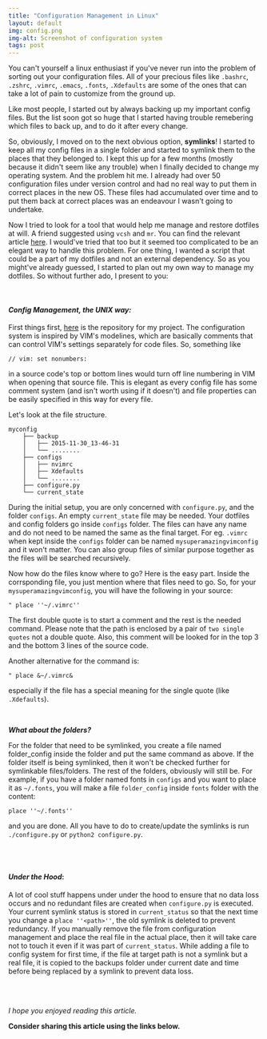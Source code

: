 ```yaml
---
title: "Configuration Management in Linux"
layout: default
img: config.png
img-alt: Screenshot of configuration system
tags: post
---
```

You can't yourself a linux enthusiast if you've never run into the problem
of sorting out your configuration files. All of your precious files like
`.bashrc`, `.zshrc`, `.vimrc`, `.emacs`, `.fonts`, `.Xdefaults` are some of
the ones that can take a lot of pain to customize from the ground up.

Like most people, I started out by always backing up my important config files.
But the list soon got so huge that I started having trouble remebering which
files to back up, and to do it after every change.

So, obviously, I moved on to the next obvious option, **symlinks**! I started
to keep all my config files in a single folder and started to symlink them to
the places that they belonged to. I kept this up for a few months (mostly
because it didn't seem like any trouble) when I finally decided to change my
operating system. And the problem hit me. I already had over 50 configuration
files under version control and had no real way to put them in correct places in
the new OS. These files had accumulated over time and to put them back at
correct places was an endeavour I wasn't going to undertake.

Now I tried to look for a tool that would help me manage and restore dotfiles
at will. A friend suggested using `vcsh` and `mr`. You can find the relevant
article [here](http://srijanshetty.in/technical/vcsh-mr-dotfiles-nirvana/).
I would've tried that too but it seemed too complicated to be an elegant way
to handle this problem. For one thing, I wanted a script that could be a part
of my dotfiles and not an external dependency. So as you might've already
guessed, I started to plan out my own way to manage my dotfiles. So without
further ado, I present to you:

<br/>

#### __*Config Management, the UNIX way:*__
First things first, [here](https://github.com/pallavagarwal07/ConfigManagement)
is the repository for my project. The configuration system is inspired by
VIM's modelines, which are basically comments that can control VIM's settings
separately for code files. So, something like

```
// vim: set nonumbers:
```

in a source code's top or bottom lines would turn off line numbering in VIM
when opening that source file. This is elegant as every config file has some
comment system (and isn't worth using if it doesn't) and file properties can
be easily specified in this way for every file.

Let's look at the file structure.

```
myconfig
    ├── backup
    │   ├── 2015-11-30_13-46-31
    │   └── ........
    ├── configs
    │   ├── nvimrc
    │   ├── Xdefaults
    │   └── ........
    ├── configure.py
    └── current_state
```

During the initial setup, you are only concerned with `configure.py`, and the
folder `configs`. An empty `current_state` file may be needed. Your dotfiles
and config folders go inside `configs` folder. The files can have any name
and do not need to be named the same as the final target. For eg. `.vimrc`
when kept inside the `configs` folder can be named `mysuperamazingvimconfig`
and it won't matter. You can also group files of similar purpose together
as the files will be searched recursively.

Now how do the files know where to go? Here is the easy part. Inside the
corrsponding file, you just mention where that files need to go. So, for
your `mysuperamazingvimconfig`, you will have the following in your source:

```
" place ''~/.vimrc''
```

The first double quote is to start a comment and the rest is the needed command.
Please note that the path is enclosed by a pair of `two single quotes` not a
double quote. Also, this comment will be looked for in the top 3 and the bottom
3 lines of the source code.

Another alternative for the command is:

```
" place &~/.vimrc&
```

especially if the file has a special meaning for the single quote (like
`.Xdefaults`).

<br/>

_**What about the folders?**_

For the folder that need to be symlinked, you create a file named folder_config
inside the folder and put the same command as above. If the folder itself is
being symlinked, then it won't be checked further for symlinkable files/folders.
The rest of the folders, obviously will still be. For example, if you have a
folder named fonts in `configs` and you want to place it as `~/.fonts`, you will
make a file `folder_config` inside `fonts` folder with the content:

```
place ''~/.fonts''
```

and you are done. All you have to do to create/update the symlinks is run
`./configure.py` or `python2 configure.py`.

<br/><br/>

#### __*Under the Hood*__:

A lot of cool stuff happens under under the hood to ensure that no data loss
occurs and no redundant files are created when `configure.py` is executed.
Your current symlink status is stored in `current_status` so that the next time
you change a `place ''<path>''`, the old symlink is deleted to prevent
redundancy. If you manually remove the file from configuration management and
place the real file in the actual place, then it will take care not to touch it
even if it was part of `current_status`. While adding a file to config system
for first time, if the file at target path is not a symlink but a real file, it
is copied to the backups folder under current date and time before being
replaced by a symlink to prevent data loss.

<br/><br/>

_I hope you enjoyed reading this article._

**Consider sharing this article using the links below.**
